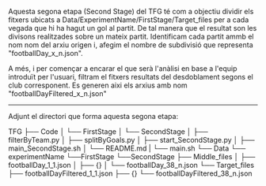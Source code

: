 Aquesta segona etapa (Second Stage) del TFG té com a objectiu dividir els fitxers ubicats a Data/ExperimentName/FirstStage/Target_files
per a cada vegada que hi ha hagut un gol al partit. De tal manera que el resultat son les divisons realitzades sobre un mateix partit. Identificam cada partit ammb el nom nom del arxiu origen i, afegim el nombre de subdivisió que representa "footballDay_x_n.json".

A més, i per començar a encarar el que serà l'anàlisi en base a l'equip introduït per l'usuari, filtram el fitxers resultats del desdoblament segons el club corresponent. Es generen aixi els arxius amb nom "footballDayFiltered_x_n.json"

******************************************************************************************************************************************

Adjunt el directori que forma aquesta segona etapa:

TFG
├── Code
│   └── FirstStage
│   └── SecondStage
│       ├── filterByTeam.py
│       ├── splitByGoals.py
│       ├── start_SecondStage.py
│       ├── main_SecondStage.sh
│       └── README.md
|   └── main.sh
└── Data
    └── experimentName
        └──FirstStage
        └──SecondStage
            ├── Middle_files
            │   ├── footballDay_1_1.json
            │   ├── {}
            │   └── footballDay_38_n.json
            └── Target_files
                ├── footballDayFiltered_1_1.json
                ├── {}
                └── footballDayFiltered_38_n.json